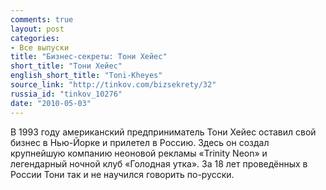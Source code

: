 ```yaml
---
comments: true
layout: post
categories:
- Все выпуски
title: "Бизнес-секреты: Тони Хейес"
short_title: "Тони Хейес"
english_short_title: "Toni-Kheyes"
source_link: "http://tinkov.com/bizsekrety/32"
russia_id: "tinkov_10276"
date: "2010-05-03"
---
```

В 1993 году американский предприниматель Тони Хейес оставил свой бизнес в Нью-Йорке и прилетел в Россию. Здесь он создал крупнейшую компанию неоновой рекламы «Trinity Neon» и легендарный ночной клуб «Голодная утка». За 18 лет проведённых в России Тони так и не научился говорить по-русски.
